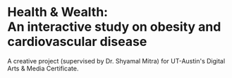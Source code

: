 # Health & Wealth: <br>An interactive study on obesity and cardiovascular disease
A creative project (supervised by Dr. Shyamal Mitra) for UT-Austin's Digital Arts &amp; Media Certificate.
